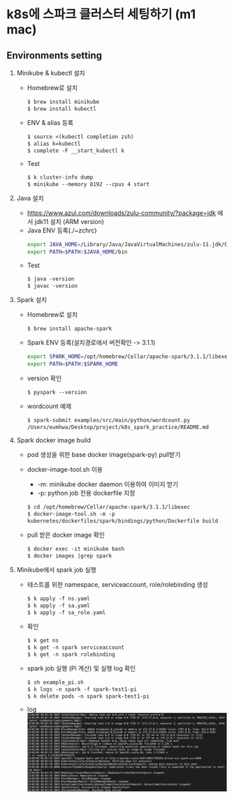 # k8s에 스파크 클러스터 세팅하기 (m1 mac)
## Environments setting
1. Minikube & kubectl 설치
    - Homebrew로 설치
        ```console
        $ brew install minikube
        $ brew install kubectl
        ```
    - ENV & alias 등록
        ```console
        $ source <(kubectl completion zsh)
        $ alias k=kubectl
        $ complete -F __start_kubectl k
        ```   
    - Test
        ```console
        $ k cluster-info dump
        $ minikube --memory 8192 --cpus 4 start 
        ``` 

2. Java 설치
    - https://www.azul.com/downloads/zulu-community/?package=jdk
    에서 jdk11 설치 (ARM version)
    - Java ENV 등록(./~zchrc)
        ```sh
        export JAVA_HOME=/Library/Java/JavaVirtualMachines/zulu-11.jdk/Contents/Home
        export PATH=$PATH:$JAVA_HOME/bin
        ```
    - Test
        ```console
        $ java -version
        $ javac -version
        ```

3. Spark 설치
    - Homebrew로 설치
        ```console
        $ brew install apache-spark
        ```
    - Spark ENV 등록(설치경로에서 버전확인 -> 3.1.1)
        ```sh
        export SPARK_HOME=/opt/homebrew/Cellar/apache-spark/3.1.1/libexec
        export PATH=$PATH:$SPARK_HOME
        ```
    - version 확인
        ```console
        $ pyspark --version
        ```
    - wordcount 예제
        ```console
        $ spark-submit examples/src/main/python/wordcount.py /Users/eumhwa/Desktop/project/k8s_spark_practice/README.md
        ```
    
4. Spark docker image build
    - pod 생성을 위한 base docker image(spark-py) pull받기
    - docker-image-tool.sh 이용
        - -m: minikube docker daemon 이용하여 이미지 받기
        - -p: python job 전용 dockerfile 지정  
        ```console
        $ cd /opt/homebrew/Cellar/apache-spark/3.1.1/libexec
        $ docker-image-tool.sh -m -p kubernetes/dockerfiles/spark/bindings/python/Dockerfile build
        ```

    - pull 받은 docker image 확인
        ```console
        $ docker exec -it minikube bash
        $ docker images |grep spark
        ```

5. Minikube에서 spark job 실행
    - 테스트를 위한 namespace, serviceaccount, role/rolebinding 생성
        ```console
        $ k apply -f ns.yaml
        $ k apply -f sa.yaml
        $ k apply -f sa_role.yaml
        ```
    - 확인
        ```console
        $ k get ns
        $ k get -n spark serviceaccount
        $ k get -n spark rolebinding
        ```
    - spark job 실행 (Pi 계산) 및 실행 log 확인
        ```console
        $ sh example_pi.sh
        $ k logs -n spark -f spark-test1-pi
        $ k delete pods -n spark spark-test1-pi
        ```
    - log 
    ![ex_screenshot](./sparkjob-log.png)
        